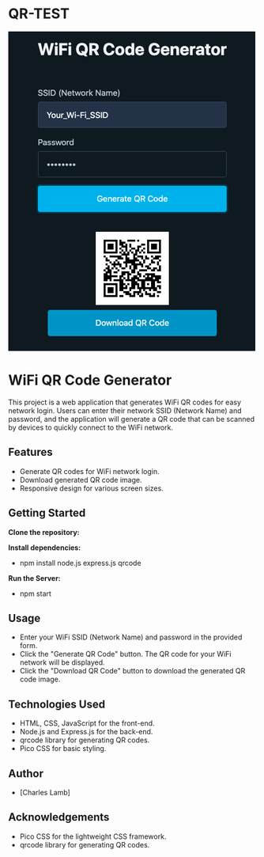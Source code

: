 # QR-TEST

![screen shot](./public/Screen%20Shot%202023-08-11%20at%209.48.10%20PM.png)

# WiFi QR Code Generator

This project is a web application that generates WiFi QR codes for easy network login. Users can enter their network SSID (Network Name) and password, and the application will generate a QR code that can be scanned by devices to quickly connect to the WiFi network.

## Features

- Generate QR codes for WiFi network login.
- Download generated QR code image.
- Responsive design for various screen sizes.

## Getting Started

**Clone the repository:**

**Install dependencies:**

- npm install node.js express.js qrcode

**Run the Server:**

- npm start

## Usage

- Enter your WiFi SSID (Network Name) and password in the provided form.
- Click the "Generate QR Code" button.
  The QR code for your WiFi network will be displayed.
- Click the "Download QR Code" button to download the generated QR code image.

## Technologies Used

- HTML, CSS, JavaScript for the front-end.
- Node.js and Express.js for the back-end.
- qrcode library for generating QR codes.
- Pico CSS for basic styling.

## Author

- [Charles Lamb]

## Acknowledgements

- Pico CSS for the lightweight CSS framework.
- qrcode library for generating QR codes.

